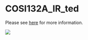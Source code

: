 # COSI132A_IR_ted

Please see [here](https://github.com/chenky0401/COSI132A_IR_ted/blob/master/WatchaWatching_readme.pdf) for more information.


![](img/img1.jpg)
